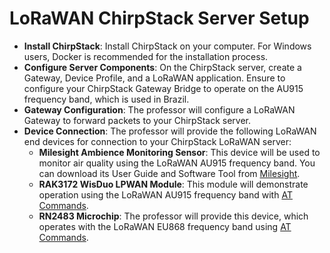 # LoRaWAN ChirpStack Server Setup

- **Install ChirpStack**: Install ChirpStack on your computer. For Windows users, Docker is recommended for the installation process.
- **Configure Server Components**: On the ChirpStack server, create a Gateway, Device Profile, and a LoRaWAN application. Ensure to configure your ChirpStack Gateway Bridge to operate on the AU915 frequency band, which is used in Brazil.
- **Gateway Configuration**: The professor will configure a LoRaWAN Gateway to forward packets to your ChirpStack server.
- **Device Connection**: The professor will provide the following LoRaWAN end devices for connection to your ChirpStack LoRaWAN server:
  - **Milesight Ambience Monitoring Sensor**: This device will be used to monitor air quality using the LoRaWAN AU915 frequency band. You can download its User Guide and Software Tool from [Milesight](https://www.milesight.com/iot/product/lorawan-sensor/am107).
  - **RAK3172 WisDuo LPWAN Module**: This module will demonstrate operation using the LoRaWAN AU915 frequency band with [AT Commands](https://docs.rakwireless.com/RUI3/Serial-Operating-Modes/AT-Command-Manual/#lorawan-joining-and-sending).
  - **RN2483 Microchip**: The professor will provide this device, which operates with the LoRaWAN EU868 frequency band using [AT Commands](https://ww1.microchip.com/downloads/en/DeviceDoc/40001784B.pdf).




